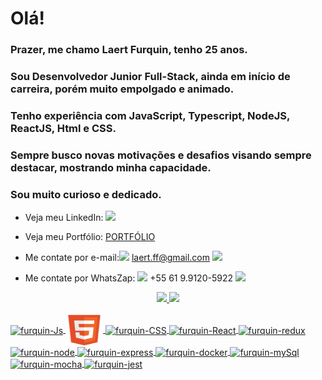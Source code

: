 # Olá!

### Prazer, me chamo Laert Furquin, tenho 25 anos.
### Sou Desenvolvedor Junior Full-Stack, ainda em início de carreira, porém muito empolgado e animado. 
### Tenho experiência com JavaScript, Typescript, NodeJS, ReactJS, Html e CSS.
### Sempre busco novas motivações e desafios visando sempre destacar, mostrando minha capacidade.
### Sou muito curioso e dedicado.

- Veja meu LinkedIn: <a href="https://www.linkedin.com/in/laert-furquin/" target="blank"><img src="https://img.shields.io/badge/-LinkedIn-%230077B5?style=for-the-badge&logo=linkedin&logoColor=white" target="_blank"></a>

- Veja meu Portfólio: <a href="https://furquin.github.io/laertFurquin/#/" target="_blank">PORTFÓLIO</a>

- Me contate por e-mail:<img width="25" heigth="25" src="https://cdn-icons-png.flaticon.com/128/5968/5968534.png" /> laert.ff@gmail.com <img width="25" heigth="25" src="https://cdn-icons-png.flaticon.com/128/5968/5968534.png" />

- Me contate por WhatsZap: <img width="25" heigth="25" src="https://cdn-icons.flaticon.com/png/128/3670/premium/3670051.png?token=exp=1651355326~hmac=f612c89d71289c1f492cde6ff50c1ccf" /> +55 61 9.9120-5922 <img width="25" heigth="25" src="https://cdn-icons.flaticon.com/png/128/3670/premium/3670051.png?token=exp=1651355326~hmac=f612c89d71289c1f492cde6ff50c1ccf" />

<div align="center">
  <a href="https://github.com/furquin">
  <img height="150px" src="https://github-readme-stats.vercel.app/api?username=furquin&show_icons=true&theme=dark&include_all_commits=true&count_private=true"/>
  <img height="150" src="https://github-readme-stats.vercel.app/api/top-langs/?username=furquin&layout=compact&langs_count=7&theme=blue"/>
</div>
<div style="display: inline_block"><br>
  <img align="center" alt="furquin-Js" height="50" width="60" src="https://cdn.jsdelivr.net/gh/devicons/devicon/icons/javascript/javascript-plain.svg">
  <img align="center" alt="furquin-HTML" height="50" width="60" src="https://raw.githubusercontent.com/devicons/devicon/master/icons/html5/html5-original.svg">
  <img align="center" alt="furquin-CSS" height="50" width="60" src="https://cdn.jsdelivr.net/gh/devicons/devicon/icons/css3/css3-original.svg">
  <img align="center" alt="furquin-React" height="50" width="60" src="https://cdn.jsdelivr.net/gh/devicons/devicon/icons/react/react-original-wordmark.svg">
  <img align="center" alt="furquin-redux" height="50" width="60" src="https://cdn.jsdelivr.net/gh/devicons/devicon/icons/redux/redux-original.svg">
  <img align="center" alt="furquin-node" height="50" width="60" src="https://cdn.jsdelivr.net/gh/devicons/devicon/icons/nodejs/nodejs-original.svg">
  <img align="center" alt="furquin-express" height="50" width="60" src="https://cdn.jsdelivr.net/gh/devicons/devicon/icons/express/express-original.svg">
  <img align="center" alt="furquin-docker" height="50" width="60" src="https://cdn.jsdelivr.net/gh/devicons/devicon/icons/docker/docker-plain-wordmark.svg">
  <img align="center" alt="furquin-mySql" height="50" width="60" src="https://cdn.jsdelivr.net/gh/devicons/devicon/icons/mysql/mysql-original-wordmark.svg">
  <img align="center" alt="furquin-mocha" height="50" width="60" src="https://cdn.jsdelivr.net/gh/devicons/devicon/icons/mocha/mocha-plain.svg">  
  <img align="center" alt="furquin-jest" height="50" width="60" src="https://cdn.jsdelivr.net/gh/devicons/devicon/icons/jest/jest-plain.svg">
</div>
 
